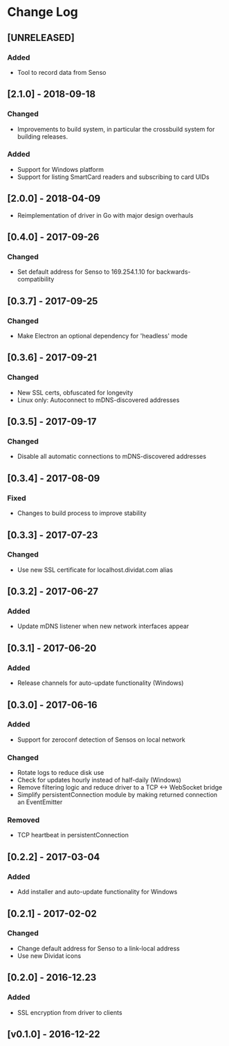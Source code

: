# Change Log

## [UNRELEASED]

### Added

- Tool to record data from Senso

## [2.1.0] - 2018-09-18

### Changed

- Improvements to build system, in particular the crossbuild system for building releases.

### Added

- Support for Windows platform
- Support for listing SmartCard readers and subscribing to card UIDs

## [2.0.0] - 2018-04-09

- Reimplementation of driver in Go with major design overhauls

## [0.4.0] - 2017-09-26

### Changed

- Set default address for Senso to 169.254.1.10 for backwards-compatibility

## [0.3.7] - 2017-09-25

### Changed

- Make Electron an optional dependency for 'headless' mode

## [0.3.6] - 2017-09-21

### Changed

- New SSL certs, obfuscated for longevity
- Linux only: Autoconnect to mDNS-discovered addresses

## [0.3.5] - 2017-09-17

### Changed

- Disable all automatic connections to mDNS-discovered addresses

## [0.3.4] - 2017-08-09

### Fixed

- Changes to build process to improve stability

## [0.3.3] - 2017-07-23

### Changed

- Use new SSL certificate for localhost.dividat.com alias

## [0.3.2] - 2017-06-27

### Added

- Update mDNS listener when new network interfaces appear

## [0.3.1] - 2017-06-20

### Added

- Release channels for auto-update functionality (Windows)

## [0.3.0] - 2017-06-16

### Added

- Support for zeroconf detection of Sensos on local network

### Changed

- Rotate logs to reduce disk use
- Check for updates hourly instead of half-daily (Windows)
- Remove filtering logic and reduce driver to a TCP <-> WebSocket bridge
- Simplify persistentConnection module by making returned connection an EventEmitter

### Removed

- TCP heartbeat in persistentConnection

## [0.2.2] - 2017-03-04

### Added

- Add installer and auto-update functionality for Windows

## [0.2.1] - 2017-02-02

### Changed

- Change default address for Senso to a link-local address
- Use new Dividat icons

## [0.2.0] - 2016-12.23

### Added

- SSL encryption from driver to clients

## [v0.1.0] - 2016-12-22
